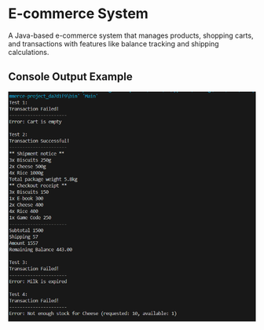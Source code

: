 # E-commerce System

A Java-based e-commerce system that manages products, shopping carts, and transactions with features like balance tracking and shipping calculations.

## Console Output Example
![Console Output](./console-output.png)
